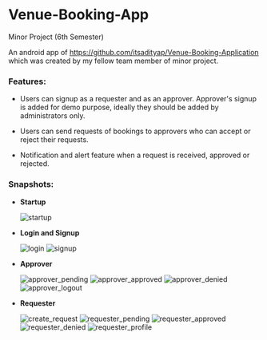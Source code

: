 # Venue-Booking-App

Minor Project (6th Semester)

An android app of https://github.com/itsadityap/Venue-Booking-Application which was created by my fellow team member of minor project.

### Features:

-   Users can signup as a requester and as an approver. Approver's signup is added for demo purpose, ideally they should be added by administrators only.

-   Users can send requests of bookings to approvers who can accept or reject their requests.

-   Notification and alert feature when a request is received, approved or rejected.

### Snapshots:

-   **Startup**

    ![startup](/public/initial_screen.png)

-   **Login and Signup**

    ![login](/public/login.png) ![signup](/public/signup.png)

-   **Approver**

    ![approver_pending](/public/approver_pending.png) ![approver_approved](/public/approver_approved.png) ![approver_denied](/public/approver_denied.png) ![approver_logout](/public/approver_profile.png)

-   **Requester**

    ![create_request](/public/create.png) ![requester_pending](/public/pending_req.png) ![requester_approved](/public/approved_req.png) ![requester_denied](/public/denied.png) ![requester_profile](/public/logout.png)
